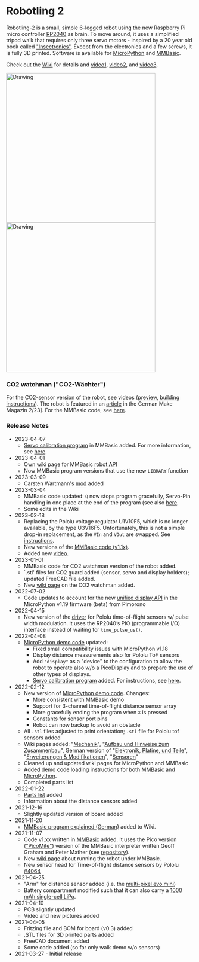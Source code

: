 # Robotling 2

Robotling-2 is a small, simple 6-legged robot using the new Raspberry Pi micro controller [RP2040](https://www.raspberrypi.org/documentation/rp2040/getting-started/) as brain. To move around, it uses a simplified tripod walk that requires only three servo motors - inspired by a 20 year old book called ["Insectronics"](https://books.google.de/books/about/Insectronics.html?id=dYZ-67WxUWkC&redir_esc=y). Except from the electronics and a few screws, it is fully 3D printed. Software is available for [MicroPython](https://github.com/teuler/robotling2/tree/main/code/micropython) and [MMBasic](https://github.com/teuler/robotling2/tree/main/code/mmbasic).

Check out the [Wiki](https://github.com/teuler/robotling2/wiki) for details and [video1](https://youtu.be/0tkTgc_Hvlo), [video2](https://youtu.be/2amrnnNkvMk), and [video3](https://youtu.be/FfbP-4b5n9o).

[<img src="https://github.com/teuler/robotling2/blob/main/pictures/GIF3.gif" alt="Drawing" width="400"/>](https://github.com/teuler/robotling2/blob/main/pictures/GIF3.gif)[<img src="https://github.com/teuler/robotling2/blob/main/pictures/IMG_7990.png" alt="Drawing" width="400"/>](https://github.com/teuler/robotling2/blob/main/pictures/IMG_7990.png)

### CO2 watchman ("CO2-Wächter")
For the CO2-sensor version of the robot, see videos ([preview](https://www.youtube.com/watch?v=FfbP-4b5n9o), [building instructions](https://www.youtube.com/watch?v=BkKGJZfBE3s)). The robot is featured in an [article](https://www.heise.de/select/make/2023/2/2304416150000430138) in the German Make Magazin 2/23]. For the MMBasic code, see [here](https://github.com/teuler/robotling2/blob/main/code/mmbasic).

### Release Notes

* 2023-04-07
  - [Servo calibration program](https://github.com/teuler/robotling2/blob/main/code/mmbasic/rbl_servo_calibration.bas) in MMBasic added. For more information, see [here](https://github.com/teuler/robotling2/wiki/Demo#mmbasic).
* 2023-04-01
  - Own wiki page for MMBasic [robot API](https://github.com/teuler/robotling2/wiki/Robotling-API-(MMBasic))
  - Now MMBasic program versions that use the new `LIBRARY` function
* 2023-03-09
  - Carsten Wartmann's [mod](https://github.com/teuler/robotling2/tree/main/mods/c_wartmann) added
* 2023-03-04
  - MMBasic code updated: `Q` now stops program gracefully, Servo-Pin handling in one place at the end of the program (see also [here](https://github.com/teuler/robotling2/wiki/Kommentare-zum-MMBasic-Programm#hinweise-zu-servo-pin-belegung).
  - Some edits in the Wiki
* 2023-02-18
  - Replacing the Pololu voltage regulator U1V10F5, which is no longer available, by the type U3V16F5. Unfortunately, this is not a simple drop-in replacement, as the `VIn` and `VOut` are swapped. See [instructions](https://github.com/teuler/robotling2/wiki/Design-and-assembly-notes#voltage-regulator-module).
  - New versions of the [MMBasic code (v1.1x)](https://github.com/teuler/robotling2/blob/main/code/mmbasic).
  - Added new [video](https://youtu.be/FfbP-4b5n9o).
* 2023-01-01
  - MMBasic code for CO2 watchman version of the robot added.
  - `.stl' files for CO2 guard added (sensor, servo and display holders); updated FreeCAD file added.
  - New [wiki page](https://github.com/teuler/robotling2/wiki/CO2-W%C3%A4chter) on the CO2 watchman added.
* 2022-07-02
  - Code updates to account for the new [unified display API](https://github.com/pimoroni/pimoroni-pico/blob/main/micropython/modules/picographics/README.md) in the MicroPython v1.19 firmware (beta) from Pimorono
* 2022-04-15
  - New version of the [driver](https://github.com/teuler/robotling2/blob/main/code/micropython/robotling_lib/sensors/pololu_tof_ranging_pio.py) for Pololu time-of-flight sensors w/ pulse width modulation. It uses the RP2040’s PIO (programmable I/O) interface instead of waiting for `time_pulse_us()`.
* 2022-04-08
  - [MicroPython demo code](https://github.com/teuler/robotling2/tree/main/code/micropython) updated:
     - Fixed small compatibility issues with MicroPython v1.18
     - Display distance measurements also for Pololu ToF sensors   
     - Add `"display"` as a "device" to the configuration to allow the robot to operate also w/o a PicoDisplay and to prepare the use of other types of displays.
     - [Servo calibration program](https://github.com/teuler/robotling2/blob/main/code/micropython/calibrate_servos.py) added. For instructions, see [here](https://github.com/teuler/robotling2/wiki/Demo#kalibrierung-der-beinstellung).
* 2022-02-12
  - New version of [MicroPython demo code](https://github.com/teuler/robotling2/tree/main/code/micropython). Changes:
     - More consistent with MMBasic demo
     - Support for 3-channel time-of-flight distance sensor array
     - More gracefully ending the program when `X` is pressed
     - Constants for sensor port pins
     - Robot can now backup to avoid an obstacle
  - All `.stl` files adjusted to print orientation; `.stl` file for Pololu tof sensors added
  - Wiki pages added: "[Mechanik](https://github.com/teuler/robotling2/wiki/Mechanik)", "[Aufbau und Hinweise zum Zusammenbau](https://github.com/teuler/robotling2/wiki/Aufbau-und-Hinweise-zum-Zusammenbau)", German version of "[Elektronik, Platine, und Teile](https://github.com/teuler/robotling2/wiki/Elektronik,-Platine,-und-Teile)", "[Erweiterungen & Modifikationen](https://github.com/teuler/robotling2/wiki/Erweiterungen-&-Modifikationen)", "[Sensoren](https://github.com/teuler/robotling2/wiki/Sensoren)"
  - Cleaned up and updated wiki pages for MicroPython and MMBasic
  - Added demo code loading instructions for both [MMBasic](https://github.com/teuler/robotling2/wiki/Running-the-robot-with-MMBasic) and [MicroPython](https://github.com/teuler/robotling2/wiki/Running-the-robot-with-MicroPython).
  - Completed parts list
* 2022-01-22
  - [Parts list](https://github.com/teuler/robotling2/wiki/Electronics,-PCB-and-parts#Electronics_Parts) added 
  - Information about the distance sensors added
* 2021-12-16
  - Slightly updated version of board added
* 2021-11-20
  - [MMBasic program explained (German)](https://github.com/teuler/robotling2/wiki/Kommentare-zum-MMBasic-Programm) added to Wiki.
* 2021-11-07
  - Code v1.xx written in [MMBasic](https://mmbasic.com/) added. It uses the Pico version (["PicoMite"](https://geoffg.net/picomite.html)) version of the MMBasic interpreter written Geoff Graham and Peter Mather (see [repository](https://github.com/UKTailwind/PicoMite)).
  - New [wiki page](https://github.com/teuler/robotling2/wiki/Running-the-robot-with-MMBasic) about running the robot under MMBasic.
  - New sensor head for Time-of-flight distance sensors by Pololu [#4064](https://www.pololu.com/product/4064/specs)
* 2021-04-25
  - "Arm" for distance sensor added (i.e. the [multi-pixel evo mini](https://www.terabee.com/shop/lidar-tof-range-finders/teraranger-evo-mini/))
  - Battery compartment modified such that it can also carry a [1000 mAh single-cell LiPo](https://www.exp-tech.de/zubehoer/batterien-akkus/lipo-akkus/5801/3.7v-1000mah-lithium-polymer-akku-mit-jst-ph-anschluss).
* 2021-04-10
  - PCB slightly updated
  - Video and new pictures added
* 2021-04-05
  - Fritzing file and BOM for board (v0.3) added
  - .STL files for 3D printed parts added
  - FreeCAD document added
  - Some code added (so far only walk demo w/o sensors)
* 2021-03-27 - Initial release
